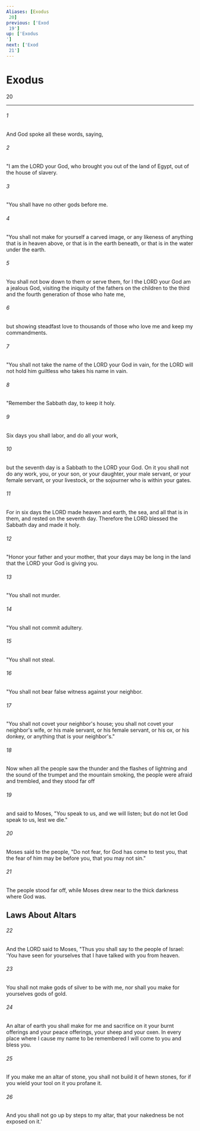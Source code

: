 ```yaml
---
Aliases: [Exodus 20]
previous: ['Exod 19']
up: ['Exodus']
next: ['Exod 21']
---
```

# Exodus 20

***
 

###### 1 
And God spoke all these words, saying,  

###### 2 
"I am the LORD your God, who brought you out of the land of Egypt, out of the house of slavery.  

###### 3 
"You shall have no other gods before me.  

###### 4 
"You shall not make for yourself a carved image, or any likeness of anything that is in heaven above, or that is in the earth beneath, or that is in the water under the earth.  

###### 5 
You shall not bow down to them or serve them, for I the LORD your God am a jealous God, visiting the iniquity of the fathers on the children to the third and the fourth generation of those who hate me,  

###### 6 
but showing steadfast love to thousands of those who love me and keep my commandments.  

###### 7 
"You shall not take the name of the LORD your God in vain, for the LORD will not hold him guiltless who takes his name in vain.  

###### 8 
"Remember the Sabbath day, to keep it holy.  

###### 9 
Six days you shall labor, and do all your work,  

###### 10 
but the seventh day is a Sabbath to the LORD your God. On it you shall not do any work, you, or your son, or your daughter, your male servant, or your female servant, or your livestock, or the sojourner who is within your gates.  

###### 11 
For in six days the LORD made heaven and earth, the sea, and all that is in them, and rested on the seventh day. Therefore the LORD blessed the Sabbath day and made it holy.  

###### 12 
"Honor your father and your mother, that your days may be long in the land that the LORD your God is giving you.  

###### 13 
"You shall not murder.  

###### 14 
"You shall not commit adultery.  

###### 15 
"You shall not steal.  

###### 16 
"You shall not bear false witness against your neighbor.  

###### 17 
"You shall not covet your neighbor's house; you shall not covet your neighbor's wife, or his male servant, or his female servant, or his ox, or his donkey, or anything that is your neighbor's."  

###### 18 
Now when all the people saw the thunder and the flashes of lightning and the sound of the trumpet and the mountain smoking, the people were afraid and trembled, and they stood far off  

###### 19 
and said to Moses, "You speak to us, and we will listen; but do not let God speak to us, lest we die."  

###### 20 
Moses said to the people, "Do not fear, for God has come to test you, that the fear of him may be before you, that you may not sin."  

###### 21 
The people stood far off, while Moses drew near to the thick darkness where God was.  ## Laws About Altars  

###### 22 
And the LORD said to Moses, "Thus you shall say to the people of Israel: 'You have seen for yourselves that I have talked with you from heaven.  

###### 23 
You shall not make gods of silver to be with me, nor shall you make for yourselves gods of gold.  

###### 24 
An altar of earth you shall make for me and sacrifice on it your burnt offerings and your peace offerings, your sheep and your oxen. In every place where I cause my name to be remembered I will come to you and bless you.  

###### 25 
If you make me an altar of stone, you shall not build it of hewn stones, for if you wield your tool on it you profane it.  

###### 26 
And you shall not go up by steps to my altar, that your nakedness be not exposed on it.'
